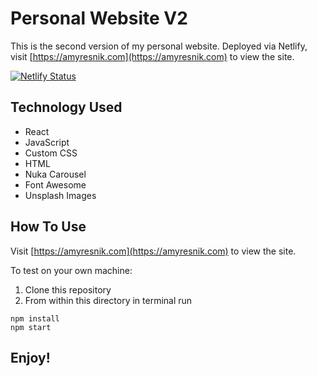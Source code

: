 # Personal Website V2

This is the second version of my personal website. Deployed via Netlify, visit [https://amyresnik.com](https://amyresnik.com) to view the site.

[![Netlify Status](https://api.netlify.com/api/v1/badges/9696b4cc-e1c6-48ea-88da-b32e26fb8d8b/deploy-status)](https://app.netlify.com/sites/amy-resnik/deploys)

## Technology Used

* React
* JavaScript
* Custom CSS
* HTML
* Nuka Carousel
* Font Awesome
* Unsplash Images

## How To Use

Visit [https://amyresnik.com](https://amyresnik.com) to view the site.

To test on your own machine:
1. Clone this repository
2. From within this directory in terminal run
```
npm install
npm start
```

## Enjoy!
